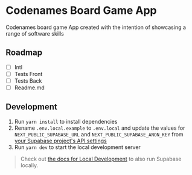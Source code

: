 # Codenames Board Game App

Codenames board game App created with the intention of showcasing a range of software skills

## Roadmap

- [ ] Intl
- [ ] Tests Front
- [ ] Tests Back
- [ ] Readme.md

## Development

1. Run `yarn install` to install dependencies
1. Rename `.env.local.example` to `.env.local` and update the values for `NEXT_PUBLIC_SUPABASE_URL` and `NEXT_PUBLIC_SUPABASE_ANON_KEY` from [your Supabase project's API settings](https://app.supabase.com/project/_/settings/api)
1. Run `yarn dev` to start the local development server

> Check out [the docs for Local Development](https://supabase.com/docs/guides/getting-started/local-development) to also run Supabase locally.
